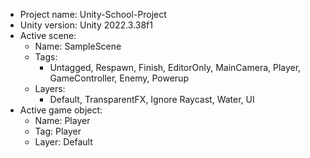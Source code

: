 <!-- UNITY CODE ASSIST INSTRUCTIONS START -->
- Project name: Unity-School-Project
- Unity version: Unity 2022.3.38f1
- Active scene:
  - Name: SampleScene
  - Tags:
    - Untagged, Respawn, Finish, EditorOnly, MainCamera, Player, GameController, Enemy, Powerup
  - Layers:
    - Default, TransparentFX, Ignore Raycast, Water, UI
- Active game object:
  - Name: Player
  - Tag: Player
  - Layer: Default
<!-- UNITY CODE ASSIST INSTRUCTIONS END -->